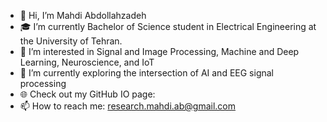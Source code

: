 - 👋 Hi, I’m Mahdi Abdollahzadeh
- 🎓 I’m currently Bachelor of Science student in Electrical Engineering at the University of Tehran.
- 👀 I’m interested in Signal and Image Processing, Machine and Deep Learning, Neuroscience, and IoT
- 🌱 I’m currently exploring the intersection of AI and EEG signal processing
- 🌐 Check out my GitHub IO page: 
- 📫 How to reach me: research.mahdi.ab@gmail.com
<!---
ab-mahdi/ab-mahdi is a ✨ special ✨ repository because its `README.md` (this file) appears on your GitHub profile.
You can click the Preview link to take a look at your changes.
--->
